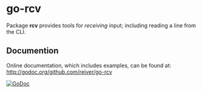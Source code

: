 # go-rcv

Package **rcv** provides tools for _receiving_ input; including reading a line from the CLI.


## Documention

Online documentation, which includes examples, can be found at: http://godoc.org/github.com/reiver/go-rcv

[![GoDoc](https://godoc.org/github.com/reiver/go-rcv?status.svg)](https://godoc.org/github.com/reiver/go-rcv)
